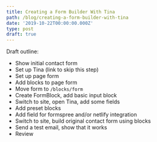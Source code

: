 ```yaml
---
title: Creating a Form Builder With Tina
path: /blog/creating-a-form-builder-with-tina
date: '2019-10-22T00:00:00.000Z'
type: post
draft: true
---
```


Draft outline:

- Show initial contact form
- Set up Tina (link to skip this step)
- Set up page form
- Add blocks to page form
- Move form to `/blocks/form`
- Create FormBlock, add basic input block
- Switch to site, open Tina, add some fields
- Add preset blocks
- Add field for formspree and/or netlify integration
- Switch to site, build original contact form using blocks
- Send a test email, show that it works
- Review
